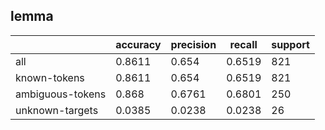 
## lemma

|                  | accuracy | precision | recall | support |
|------------------|----------|-----------|--------|---------|
| all              | 0.8611   | 0.654     | 0.6519 | 821     |
| known-tokens     | 0.8611   | 0.654     | 0.6519 | 821     |
| ambiguous-tokens | 0.868    | 0.6761    | 0.6801 | 250     |
| unknown-targets  | 0.0385   | 0.0238    | 0.0238 | 26      |

